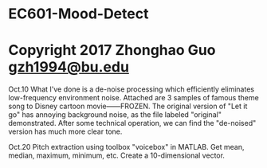 # EC601-Mood-Detect
# Copyright 2017 Zhonghao Guo gzh1994@bu.edu
Oct.10
What I've done is a de-noise processing which efficiently eliminates low-frequency environment noise.
Attached are 3 samples of famous theme song to Disney cartoon movie——FROZEN. The original version of "Let it go" has annoying background noise, as the file labeled "original" demonstrated. After some technical operation, we can find the "de-noised" version has much more clear tone. 

Oct.20
Pitch extraction using toolbox "voicebox" in MATLAB. Get mean, median, maximum, minimum, etc. Create a 10-dimensional vector. 

